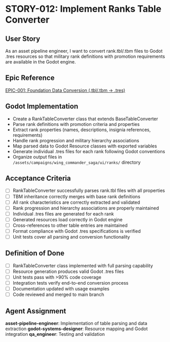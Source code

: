 # STORY-012: Implement Ranks Table Converter

## User Story
As an asset pipeline engineer, I want to convert rank.tbl/.tbm files to Godot .tres resources so that military rank definitions with promotion requirements are available in the Godot engine.

## Epic Reference
[EPIC-001: Foundation Data Conversion (.tbl/.tbm → .tres)](../epics/EPIC-001-foundation-data-conversion.md)

## Godot Implementation
- Create a RankTableConverter class that extends BaseTableConverter
- Parse rank definitions with promotion criteria and properties
- Extract rank properties (names, descriptions, insignia references, requirements)
- Handle rank progression and military hierarchy associations
- Map parsed data to Godot Resource classes with exported variables
- Generate individual .tres files for each rank following Godot conventions
- Organize output files in `/assets/campaigns/wing_commander_saga/ui/ranks/` directory

## Acceptance Criteria
- [ ] RankTableConverter successfully parses rank.tbl files with all properties
- [ ] TBM inheritance correctly merges with base rank definitions
- [ ] All rank characteristics are correctly extracted and validated
- [ ] Rank progression and hierarchy associations are properly maintained
- [ ] Individual .tres files are generated for each rank
- [ ] Generated resources load correctly in Godot engine
- [ ] Cross-references to other table entries are maintained
- [ ] Format compliance with Godot .tres specifications is verified
- [ ] Unit tests cover all parsing and conversion functionality

## Definition of Done
- [ ] RankTableConverter class implemented with full parsing capability
- [ ] Resource generation produces valid Godot .tres files
- [ ] Unit tests pass with >90% code coverage
- [ ] Integration tests verify end-to-end conversion process
- [ ] Documentation updated with usage examples
- [ ] Code reviewed and merged to main branch

## Agent Assignment
**asset-pipeline-engineer**: Implementation of table parsing and data extraction
**godot-systems-designer**: Resource mapping and Godot integration
**qa_engineer**: Testing and validation